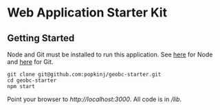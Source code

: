 # Web Application Starter Kit

## Getting Started

Node and Git must be installed to run this application. See [here](https://nodejs.org/en/download/) for Node and [here](https://git-scm.com/downloads) for Git.

```
git clone git@github.com:popkinj/geobc-starter.git
cd geobc-starter
npm start
```

Point your browser to *http://localhost:3000*. All code is in */lib*. 

